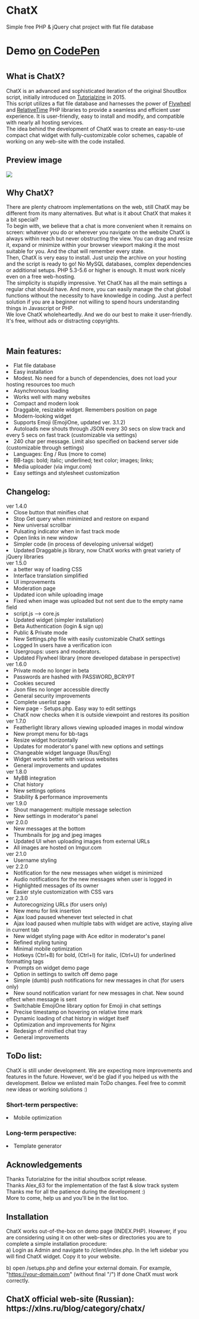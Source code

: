 # ChatX
Simple free PHP &amp; jQuery chat project with flat file database

<h1>Demo <a href="https://codepen.io/C3La-NS/full/jOZpgRW">on CodePen</a><h1>

<h2>What is ChatX?</h2>
ChatX is an advanced and sophisticated iteration of the original ShoutBox script, initially introduced on <a href="https://tutorialzine.com/2015/01/shoutbox-php-jquery">Tutorialzine</a> in 2015.
<br />
This script utilizes a flat file database and harnesses the power of <a href="https://github.com/jamesmoss/flywheel">Flywheel</a> and <a href="https://github.com/mpratt/RelativeTime">RelativeTime</a> PHP libraries to provide a seamless and efficient user experience. It is user-friendly, easy to install and modify, and compatible with nearly all hosting services.
<br />
The idea behind the development of ChatX was to create an easy-to-use compact chat widget with fully-customizable color schemes, capable of working on any web-site with the code installed.
<br />
<h2>Preview image</h2>
<img src="https://imgur.com/AnghnXW.png">

<h2>Why ChatX?</h2>

There are plenty chatroom implementations on the web, still ChatX may be different from its many alternatives.
But what is it about ChatX that makes it a bit special?
<br />
To begin with, we believe that a chat is more convenient when it remains on screen: whatever you do or wherever you navigate on the website ChatX is always within reach but never obstructing the view. You can drag and resize it, expand or minimize within your browser viewport making it the most suitable for you. And the chat will remember every state.
<br />
Then, ChatX is very easy to install. Just unzip the archive on your hosting and the script is ready to go! No MySQL databases, complex dependencies or additional setups. PHP 5.3-5.6 or higher is enough. It must work nicely even on a free web-hosting. 
<br />
The simplicity is stupidly impressive. Yet ChatX has all the main settings a regular chat should have. And more, you can easily manage the chat global functions without the necessity to have knowledge in coding. Just a perfect solution if you are a beginner not willing to spend hours understanding things in Javascript or PHP.
<br />
We love ChatX wholeheartedly. And we do our best to make it user-friendly. It's free, without ads or distracting copyrights.

<br />
<h2>Main features:</h2>
<li>Flat file database</li>
<li>Easy installation</li>
<li>Modest. No need for a bunch of dependencies, does not load your hosting resources too much</li>
<li>Asynchronous loading</li>
<li>Works well with many websites</li>
<li>Compact and modern look</li>
<li>Draggable, resizable widget. Remembers position on page</li>
<li>Modern-looking widget</li>
<li>Supports Emoji (EmojiOne, updated ver. 3.1.2)</li>
<li>Autoloads new shouts through JSON every 30 secs on slow track and every 5 secs on fast track (customizable via settings)</li>
<li>240 char per message. Limit also specified on backend server side (customizable through settings)</li>
<li>Languages: Eng / Rus (more to come)</li>
<li>BB-tags: bold; italic; underlined; text color; images; links;</li>
<li>Media uploader (via imgur.com)</li>
<li>Easy settings and stylesheet customization</li>

<h2>Changelog:</h2>
ver 1.4.0
<li>Close button that minifies chat</li>
<li>Stop Get query when minimized and restore on expand</li>
<li>New universal scrollbar</li>
<li>Pulsating indicator when in fast track mode</li>
<li>Open links in new window</li>
<li>Simpler code (in process of developing universal widget)</li>
<li>Updated Draggable.js library, now ChatX works with great variety of jQuery libraries</li>
ver 1.5.0
<li>a better way of loading CSS</li>
<li>Interface translation simplified</li>
<li>UI improvements</li>
<li>Moderation page</li>
<li>Updated icon while uploading image</li>
<li>Fixed when image was uploaded but not sent due to the empty name field</li>
<li>script.js --> core.js</li>
<li>Updated widget (simpler installation)</li>
<li>Beta Authentication (login & sign up)</li>
<li>Public & Private mode</li>
<li>New Settings.php file with easily customizable ChatX settings</li>
<li>Logged In users have a verification icon</li>
<li>Usergroups: users and moderators.</li>
<li>Updated Flywheel library (more developed database in perspective)</li>
ver 1.6.0
<li>Private mode no longer in beta</li>
<li>Passwords are hashed with PASSWORD_BCRYPT</li>
<li>Cookies secured</li>
<li>Json files no longer accessible directly</li>
<li>General security improvements</li>
<li>Complete userlist page</li>
<li>New page - Setups.php. Easy way to edit settings</li>
<li>ChatX now checks when it is outside viewpoint and restores its position</li>
ver 1.7.0
<li>Featherlight library allows viewing uploaded images in modal window</li>
<li>New prompt menu for bb-tags</li>
<li>Resize widget horizontally</li>
<li>Updates for moderator's panel with new options and settings</li>
<li>Changeable widget language (Rus/Eng)</li>
<li>Widget works better with various websites</li>
<li>General improvements and updates</li>
ver 1.8.0
<li>MyBB integration</li>
<li>Chat history</li>
<li>New settings options</li>
<li>Stability & performance improvements</li>
ver 1.9.0
<li>Shout management: multiple message selection</li>
<li>New settings in moderator's panel</li>
ver 2.0.0
<li>New messages at the bottom</li>
<li>Thumbnails for jpg and jpeg images</li>
<li>Updated UI when uploading images from external URLs</li>
<li>All images are hosted on Imgur.com</li>
ver 2.1.0
<li>Username styling</li>
ver 2.2.0
<li>Notification for the new messages when widget is minimized</li>
<li>Audio notifications for the new messages when user is logged in</li>
<li>Highlighted messages of its owner</li>
<li>Easier style customization with CSS vars</li>
ver 2.3.0
<li>Autorecognizing URLs (for users only)</li>
<li>New menu for link insertion</li>
<li>Ajax load paused whenever text selected in chat</li>
<li>Ajax load paused when multiple tabs with widget are active, staying alive in current tab</li>
<li>New widget styling page with Ace editor in moderator's panel</li>
<li>Refined styling tuning</li>
<li>Minimal mobile optimization</li>
<li>Hotkeys (Ctrl+B) for bold, (Ctrl+I) for italic, (Ctrl+U) for underlined formatting tags</li>
<li>Prompts on widget demo page</li>
<li>Option in settings to switch off demo page</li>
<li>Simple (dumb) push notifications for new messages in chat (for users only)</li>
<li>New sound notification variant for new messages in chat. New sound effect when message is sent</li>
<li>Switchable EmojiOne library option for Emoji in chat settings</li>
<li>Precise timestamp on hovering on relative time mark</li>
<li>Dynamic loading of chat history in widget itself</li>
<li>Optimization and improvements for Nginx</li>
<li>Redesign of minified chat tray</li>
<li>General improvements</li>
  

<h2>ToDo list:</h2>
ChatX is still under development. We are expecting more improvements and features in the future. However, we'd be glad if you helped us with the development. Below we enlisted main ToDo changes. Feel free to commit new ideas or working solutions :)
<h3>Short-term perspective:</h3>
<li>Mobile optimization</li>

<h3>Long-term perspective:</h3>
<li>Template generator</li>

<h2>Acknowledgements</h2>
Thanks Tutorialzine for the initial shoutbox script release.
<br />
Thanks Alex_63 for the implementation of the fast & slow track system
<br />
Thanks me for all the patience during the development :)
<br />
More to come, help us and you'll be in the list too.

<h2>Installation</h2>
ChatX works out-of-the-box on demo page (INDEX.PHP). However, if you are considering using it on other web-sites or directories you are to complete a simple installation procedure:
<br />
a) Login as Admin and navigate to /client/index.php. In the left sidebar you will find ChatX widget. Copy it to your website.


b) open /setups.php and define your external domain. For example, "https://your-domain.com" (without final "/")
If done ChatX must work correctly.


<h2>ChatX official web-site (Russian): https://xlns.ru/blog/category/chatx/</h2>
